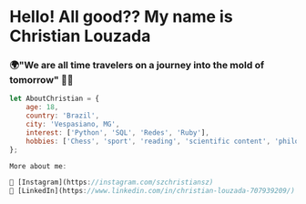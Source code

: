 # Hello! All good?? My name is Christian Louzada

### 🌍"We are all time travelers on a journey into the mold of tomorrow" 👨‍💻

```javascript
let AboutChristian = {
    age: 18,
    country: 'Brazil',
    city: 'Vespasiano, MG',
    interest: ['Python', 'SQL', 'Redes', 'Ruby'],
    hobbies: ['Chess', 'sport', 'reading', 'scientific content', 'philosophy']
};

More about me:

📸 [Instagram](https://instagram.com/szchristiansz) 
💼 [LinkedIn](https://www.linkedin.com/in/christian-louzada-707939209/) 
